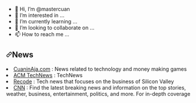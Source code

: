 - 👋 Hi, I’m @mastercuan
- 👀 I’m interested in ...
- 🌱 I’m currently learning ...
- 💞️ I’m looking to collaborate on ...
- 📫 How to reach me ...

<!---
mastercuan/mastercuan is a ✨ special ✨ repository because its `README.md` (this file) appears on your GitHub profile.
You can click the Preview link to take a look at your changes.
--->
<h2 dir="auto"><a id="user-content-news" class="anchor" aria-hidden="true" href="#news"><svg class="octicon octicon-link" viewBox="0 0 16 16" version="1.1" width="16" height="16" aria-hidden="true"><path fill-rule="evenodd" d="M7.775 3.275a.75.75 0 001.06 1.06l1.25-1.25a2 2 0 112.83 2.83l-2.5 2.5a2 2 0 01-2.83 0 .75.75 0 00-1.06 1.06 3.5 3.5 0 004.95 0l2.5-2.5a3.5 3.5 0 00-4.95-4.95l-1.25 1.25zm-4.69 9.64a2 2 0 010-2.83l2.5-2.5a2 2 0 012.83 0 .75.75 0 001.06-1.06 3.5 3.5 0 00-4.95 0l-2.5 2.5a3.5 3.5 0 004.95 4.95l1.25-1.25a.75.75 0 00-1.06-1.06l-1.25 1.25a2 2 0 01-2.83 0z"></path></svg></a>News</h2>
<li><a href="https://cuaninaja.com" rel="nofollow">CuaninAja.com</a> : News related to technology and money making games
<li><a href="http://technews.acm.org" rel="nofollow">ACM TechNews</a> : TechNews
<li><a href="https://www.recode.net" rel="nofollow">Recode</a> : Tech news that focuses on the business of Silicon Valley
<li><a href="https://edition.cnn.com" rel="nofollow">CNN</a> : Find the latest breaking news and information on the top stories, weather, business, entertainment, politics, and more. For in-depth coverage
  

